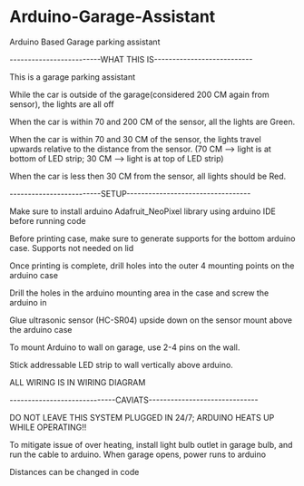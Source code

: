 # Arduino-Garage-Assistant
Arduino Based Garage parking assistant 


-------------------------WHAT THIS IS---------------------------

This is a garage parking assistant 

While the car is outside of the garage(considered 200 CM again from sensor), the lights are all off

When the car is within 70 and 200 CM of the sensor, all the lights are Green.

When the car is within 70 and 30 CM of the sensor, the lights travel upwards relative to the distance from the sensor.
(70 CM --> light is at bottom of LED strip; 30 CM --> light is at top of LED strip)

When the car is less then 30 CM from the sensor, all lights should be Red.


-------------------------SETUP----------------------------------


Make sure to install arduino Adafruit_NeoPixel library using arduino IDE before running code

Before printing case, make sure to generate supports for the bottom arduino case. Supports not needed on lid

Once printing is complete, drill holes into the outer 4 mounting points on the arduino case 

Drill the holes in the arduino mounting area in the case and screw the arduino in

Glue ultrasonic sensor (HC-SR04) upside down on the sensor mount above the arduino case

To mount Arduino to wall on garage, use 2-4 pins on the wall.

Stick addressable LED strip to wall vertically above arduino.


ALL WIRING IS IN WIRING DIAGRAM 


-----------------------------CAVIATS------------------------------

DO NOT LEAVE THIS SYSTEM PLUGGED IN 24/7; ARDUINO HEATS UP WHILE OPERATING!!

To mitigate issue of over heating, install light bulb outlet in garage bulb, and run the cable to arduino.
When garage opens, power runs to arduino

Distances can be changed in code


